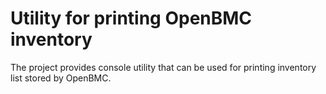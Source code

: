 # Utility for printing OpenBMC inventory
The project provides console utility that can be used for printing inventory
list stored by OpenBMC.

